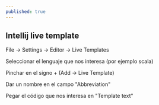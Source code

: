```yaml
---
published: true
---
```

## Intellij live template

File -> Settings -> Editor -> Live Templates

Seleccionar el lenguaje que nos interesa (por ejemplo scala)

Pinchar en el signo + (Add -> Live Template)

Dar un nombre en el campo "Abbreviation"

Pegar el código que nos interesa en "Template text"
